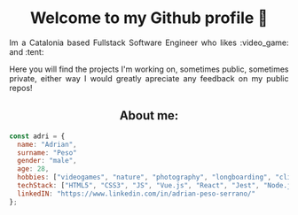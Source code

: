 <h1 align="center"> Welcome to my Github profile 👋 </h1>

<p align="justify">Im a Catalonia based Fullstack Software Engineer who likes :video_game: and :tent:</p>

<p align="justify">Here you will find the projects I'm working on, sometimes public, sometimes private, either way I would greatly apreciate any feedback on my public repos! </p>

<h2 align="center"> About me: </h2>

```javascript
const adri = {
  name: "Adrian",
  surname: "Peso"
  gender: "male",
  age: 28,
  hobbies: ["videogames", "nature", "photography", "longboarding", "climbing", "finding new music"],
  techStack: ["HTML5", "CSS3", "JS", "Vue.js", "React", "Jest", "Node.js", "PHP", "Laravel", "Symfony", "PHPUnit", "AGILE", "SEO", "UX", "GIT", "SOLID", "Design Patterns"],
  linkedIN: "https://www.linkedin.com/in/adrian-peso-serrano/"
};
```



<!--
**iamTetsuShizen/iamTetsuShizen** is a ✨ _special_ ✨ repository because its `README.md` (this file) appears on your GitHub profile.

Here are some ideas to get you started:

- 🔭 I’m currently working on ...
- 🌱 I’m currently learning ...
- 👯 I’m looking to collaborate on ...
- 🤔 I’m looking for help with ...
- 💬 Ask me about ...
- 📫 How to reach me: ...
- 😄 Pronouns: ...
- ⚡ Fun fact: ...
-->

